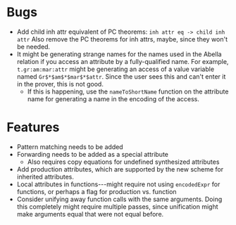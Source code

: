 
Bugs
======================================================================
* Add child inh attr equivalent of PC theorems:
  `inh attr eq -> child inh attr`
  Also remove the PC theorems for inh attrs, maybe, since they won't
  be needed.
* It might be generating strange names for the names used in the
  Abella relation if you access an attribute by a fully-qualified
  name.  For example, `t.gr:am:mar:attr` might be generating an access
  of a value variable named `Gr$*$am$*$mar$*$attr`.  Since the user
  sees this and can't enter it in the prover, this is not good.
  + If this is happening, use the `nameToShortName` function on the
    attribute name for generating a name in the encoding of the
    access.


Features
======================================================================
* Pattern matching needs to be added
* Forwarding needs to be added as a special attribute
  + Also requires copy equations for undefined synthesized attributes
* Add production attributes, which are supported by the new scheme for
  inherited attributes.
* Local attributes in functions---might require not using
  `encodedExpr` for functions, or perhaps a flag for production
  vs. function
* Consider unifying away function calls with the same arguments.
  Doing this completely might require multiple passes, since
  unification might make arguments equal that were not equal before.

